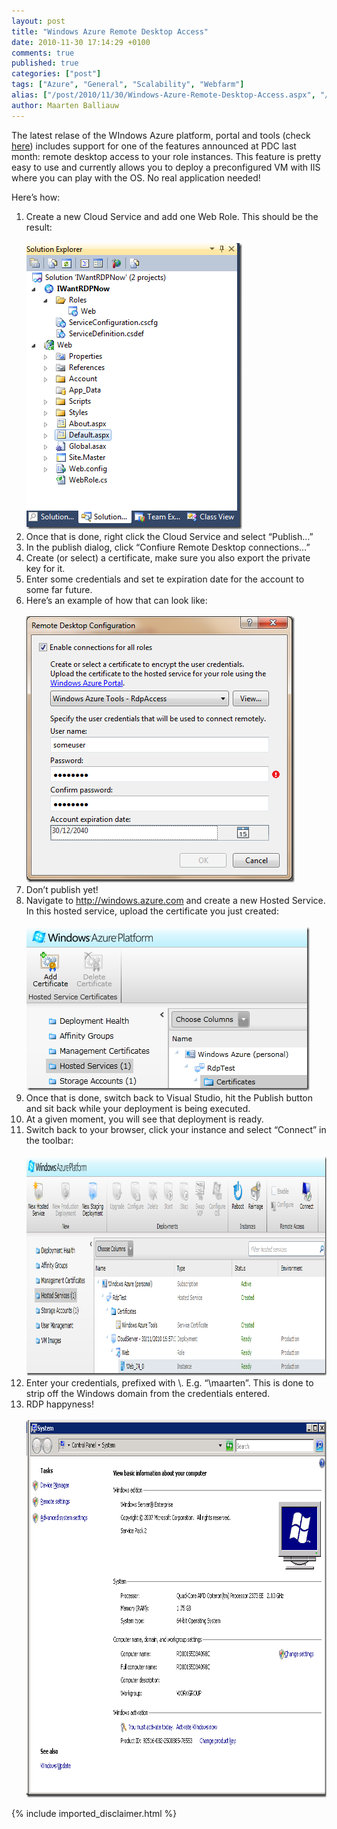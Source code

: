 ```yaml
---
layout: post
title: "Windows Azure Remote Desktop Access"
date: 2010-11-30 17:14:29 +0100
comments: true
published: true
categories: ["post"]
tags: ["Azure", "General", "Scalability", "Webfarm"]
alias: ["/post/2010/11/30/Windows-Azure-Remote-Desktop-Access.aspx", "/post/2010/11/30/windows-azure-remote-desktop-access.aspx"]
author: Maarten Balliauw
---
```

<p>The latest relase of the WIndows Azure platform, portal and tools (check <a href="http://is.gd/hZVr7" target="_blank">here</a>) includes support for one of the features announced at PDC last month: remote desktop access to your role instances. This feature is pretty easy to use and currently allows you to deploy a preconfigured VM with IIS where you can play with the OS. No real application needed!</p>  <p>Here’s how:</p>  <ol>   <li>Create a new Cloud Service and add one Web Role. This should be the result:     <br />      <br /><a href="/images/image_75.png"><img style="background-image: none; border-bottom: 0px; border-left: 0px; padding-left: 0px; padding-right: 0px; display: inline; border-top: 0px; border-right: 0px; padding-top: 0px" title="image" border="0" alt="image" src="/images/image_thumb_45.png" width="345" height="458" /></a>      <br /></li>    <li>Once that is done, right click the Cloud Service and select “Publish…”</li>    <li>In the publish dialog, click “Confiure Remote Desktop connections…”</li>    <li>Create (or select) a certificate, make sure you also export the private key for it.</li>    <li>Enter some credentials and set te expiration date for the account to some far future.</li>    <li>Here’s an example of how that can look like:     <br />      <br /><a href="/images/image_76.png"><img style="background-image: none; border-bottom: 0px; border-left: 0px; padding-left: 0px; padding-right: 0px; display: inline; border-top: 0px; border-right: 0px; padding-top: 0px" title="image" border="0" alt="image" src="/images/image_thumb_46.png" width="429" height="426" /></a>      <br /></li>    <li>Don’t publish yet!</li>    <li>Navigate to <a href="http://windows.azure.com">http://windows.azure.com</a> and create a new Hosted Service. In this hosted service, upload the certificate you just created:      <br />      <br /><a href="/images/image_77.png"><img style="background-image: none; border-bottom: 0px; border-left: 0px; padding-left: 0px; padding-right: 0px; display: inline; border-top: 0px; border-right: 0px; padding-top: 0px" title="image" border="0" alt="image" src="/images/image_thumb_47.png" width="453" height="262" /></a>      <br /></li>    <li>Once that is done, switch back to Visual Studio, hit the Publish button and sit back while your deployment is being executed.</li>    <li>At a given moment, you will see that deployment is ready.</li>    <li>Switch back to your browser, click your instance and select “Connect” in the toolbar:     <br />      <br /><a href="/images/image_78.png"><img style="background-image: none; border-bottom: 0px; border-left: 0px; padding-left: 0px; padding-right: 0px; display: inline; border-top: 0px; border-right: 0px; padding-top: 0px" title="image" border="0" alt="image" src="/images/image_thumb_48.png" width="991" height="351" /></a>      <br /></li>    <li>Enter your credentials, prefixed with \. E.g. “\maarten”. This is done to strip off the Windows domain from the credentials entered.</li>    <li>RDP happyness!     <br />      <br /><a href="/images/image_79.png"><img style="background-image: none; border-bottom: 0px; border-left: 0px; padding-left: 0px; padding-right: 0px; display: inline; border-top: 0px; border-right: 0px; padding-top: 0px" title="image" border="0" alt="image" src="/images/image_thumb_49.png" width="804" height="604" /></a></li> </ol>

{% include imported_disclaimer.html %}


